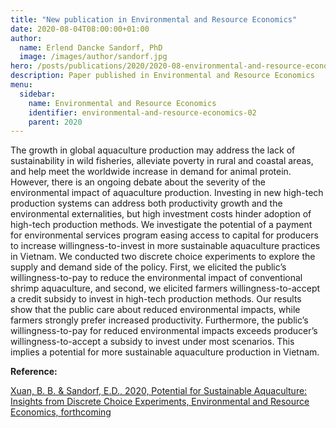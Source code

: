 ```yaml
---
title: "New publication in Environmental and Resource Economics"
date: 2020-08-04T08:00:00+01:00
author:
  name: Erlend Dancke Sandorf, PhD
  image: /images/author/sandorf.jpg
hero: /posts/publications/2020/2020-08-environmental-and-resource-economics/environmental-and-resource-economics.jpg
description: Paper published in Environmental and Resource Economics
menu:
  sidebar:
    name: Environmental and Resource Economics
    identifier: environmental-and-resource-economics-02
    parent: 2020
---
```


The growth in global aquaculture production may address the lack of sustainability in wild fisheries, alleviate poverty in rural and coastal areas, and help meet the worldwide increase in demand for animal protein. However, there is an ongoing debate about the severity of the environmental impact of aquaculture production. Investing in new high-tech production systems can address both productivity growth and the environmental externalities, but high investment costs hinder adoption of high-tech production methods. We investigate the potential of a payment for environmental services program easing access to capital for producers to increase willingness-to-invest in more sustainable aquaculture practices in Vietnam. We conducted two discrete choice experiments to explore the supply and demand side of the policy. First, we elicited the public’s willingness-to-pay to reduce the environmental impact of conventional shrimp aquaculture, and second, we elicited farmers willingness-to-accept a credit subsidy to invest in high-tech production methods. Our results show that the public care about reduced environmental impacts, while farmers strongly prefer increased productivity. Furthermore, the public’s willingness-to-pay for reduced environmental impacts exceeds producer’s willingness-to-accept a subsidy to invest under most scenarios. This implies a potential for more sustainable aquaculture production in Vietnam.

**Reference:**

[Xuan, B. B. & Sandorf, E.D., 2020, Potential for Sustainable Aquaculture: Insights from Discrete Choice Experiments, Environmental and Resource Economics, forthcoming](https://link.springer.com/article/10.1007/s10640-020-00500-6)
